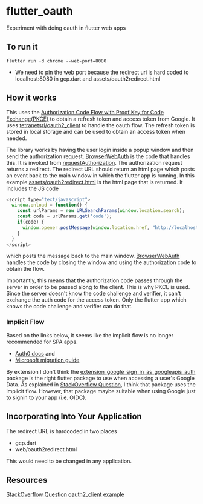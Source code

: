 # flutter_oauth
Experiment with doing oauth in flutter web apps

## To run it

```
flutter run -d chrome --web-port=8080
```

* We need to pin the web port because the redirect uri is hard coded to localhost:8080
  in gcp.dart and assets/oauth2redirect.html

## How it works

This uses the [Authorization Code Flow with Proof Key for Code Exchange(PKCE)](https://developers.google.com/identity/protocols/oauth2/web-server#httprest_1) to
obtain a refresh token and access token from Google. It uses [tetranetsrl/oauth2_client](https://pub.dev/packages/oauth2_client) to handle
the oauth flow. The refresh token is stored in local storage and can be used to obtain an access token when needed.

The library works by having the user login inside a popup window and then send the authorization request. [BrowserWebAuth](https://github.com/teranetsrl/oauth2_client/blob/e7205bf1e614e3e5ceed8ab2f467a486b3bd581e/lib/src/browser_web_auth.dart#L9) is the code that handles this. It is invoked from [requestAuthorization](https://github.com/teranetsrl/oauth2_client/blob/e7205bf1e614e3e5ceed8ab2f467a486b3bd581e/lib/oauth2_client.dart#L242). The authorization request returns a redirect. The redirect
URL should return an html page which posts an event back to the main window in which the flutter app is running. In this example
[assets/oauth2redirect.html](assets/oauth2redirect.html) is the html page that is returned. It includes the JS code

```javascript
<script type="text/javascript">
  window.onload = function() {
    const urlParams = new URLSearchParams(window.location.search);
    const code = urlParams.get('code');
    if(code) {
      window.opener.postMessage(window.location.href, "http://localhost:8080/assets/oauth2redirect.html");
    }
  }
</script>
```

which posts the message back to the main window. [BrowserWebAuth](https://github.com/teranetsrl/oauth2_client/blob/e7205bf1e614e3e5ceed8ab2f467a486b3bd581e/lib/src/browser_web_auth.dart#L22) handles the code by closing the window and using the authorization code to obtain the flow.

Importantly, this means that the authorization code passes through the server in order to be passed along to the client. 
This is why PKCE is used. Since the server doesn't know the code challenge and verifier, it can't exchange the auth code
for the access token. Only the flutter app which knows the code challenge and verifier can do that.

### Implicit Flow

Based on the links below, it seems like the implicit flow is no longer recommended for SPA apps.
  * [Auth0 docs](https://auth0.com/docs/get-started/authentication-and-authorization-flow/implicit-flow-with-form-post) and
  * [Microsoft migration guide](https://learn.microsoft.com/en-us/azure/active-directory/develop/migrate-spa-implicit-to-auth-code)

By extension I don't think the [extension_google_sign_in_as_googleapis_auth](https://pub.dev/packages/extension_google_sign_in_as_googleapis_auth)
package is the right flutter package to use when accessing a user's Google Data. As explained in [StackOverflow Question](https://stackoverflow.com/questions/75835761/how-to-persist-google-api-credentials-in-a-flutter-spa), I think that package uses the implicit flow. However, that 
package maybe suitable when using Google just to signin to your app (i.e. OIDC). 

## Incorporating Into Your Application 

The redirect URL is hardcoded in two places

* gcp.dart
* web/oauth2redirect.html

This would need to be changed in any application.

## Resources
[StackOverflow Question](https://stackoverflow.com/questions/75835761/how-to-persist-google-api-credentials-in-a-flutter-spa)
[oauth2_client example](https://pub.dev/packages/oauth2_client/example)